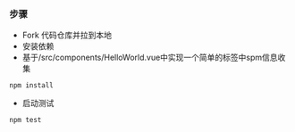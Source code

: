 ### 步骤

* Fork 代码仓库并拉到本地
* 安装依赖
* 基于/src/components/HelloWorld.vue中实现一个简单的标签中spm信息收集

```
npm install
```
* 启动测试

```
npm test
```

